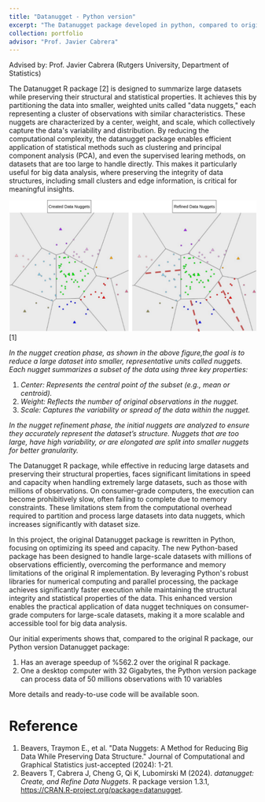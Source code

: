 ```yaml
---
title: "Datanugget - Python version"
excerpt: "The Datanugget package developed in python, compared to original Datanuget package implemented in R, the capacity and speed are improved by at least 500%<br/><img src='/images/datanugget_teaser.png'>"
collection: portfolio
advisor: "Prof. Javier Cabrera"
---
```


Advised by: Prof. Javier Cabrera (Rutgers University, Department of Statistics)

The Datanugget R package [2] is designed to summarize large datasets while preserving their structural and statistical properties. It achieves this by partitioning the data into smaller, weighted units called "data nuggets," each representing a cluster of observations with similar characteristics. These nuggets are characterized by a center, weight, and scale, which collectively capture the data's variability and distribution. By reducing the computational complexity, the datanugget package enables efficient application of statistical methods such as clustering and principal component analysis (PCA), and even the supervised learing methods, on datasets that are too large to handle directly. This makes it particularly useful for big data analysis, where preserving the integrity of data structures, including small clusters and edge information, is critical for meaningful insights.

![Alt text](/images/datanugget_teaser.png "Optional Title")[1]


*In the nugget creation phase, as shown in the above figure,the goal is to reduce a large dataset into smaller, representative units called nuggets. Each nugget summarizes a subset of the data using three key properties:*

1. *Center: Represents the central point of the subset (e.g., mean or centroid).*
2. *Weight: Reflects the number of original observations in the nugget.*
3. *Scale: Captures the variability or spread of the data within the nugget.*

*In the nugget refinement phase, the initial nuggets are analyzed to ensure they accurately represent the dataset’s structure. Nuggets that are too large, have high variability, or are elongated are split into smaller nuggets for better granularity.*


The Datanugget R package, while effective in reducing large datasets and preserving their structural properties, faces significant limitations in speed and capacity when handling extremely large datasets, such as those with millions of observations. On consumer-grade computers, the execution can become prohibitively slow, often failing to complete due to memory constraints. These limitations stem from the computational overhead required to partition and process large datasets into data nuggets, which increases significantly with dataset size.

In this project, the original Datanugget package is rewritten in Python, focusing on optimizing its speed and capacity. The new Python-based package has been designed to handle large-scale datasets with millions of observations efficiently, overcoming the performance and memory limitations of the original R implementation. By leveraging Python's robust libraries for numerical computing and parallel processing, the package achieves significantly faster execution while maintaining the structural integrity and statistical properties of the data. This enhanced version enables the practical application of data nugget techniques on consumer-grade computers for large-scale datasets, making it a more scalable and accessible tool for big data analysis.

Our initial experiments shows that, compared to the original R package, our Python version Datanugget package:
1. Has an average speedup of %562.2 over the original R package. 
2. One a desktop computer with 32 Gigabytes, the Python version package can process data of 50 millions observations with 10 variables

More details and ready-to-use code will be available soon.

Reference
======
1. Beavers, Traymon E., et al. "Data Nuggets: A Method for Reducing Big Data While Preserving Data Structure." Journal of Computational and Graphical Statistics just-accepted (2024): 1-21.
2. Beavers T, Cabrera J, Cheng G, Qi K, Lubomirski M (2024). _datanugget: Create, and Refine Data Nuggets_. R package version 1.3.1, <https://CRAN.R-project.org/package=datanugget>.